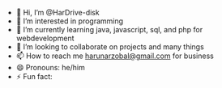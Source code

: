- 👋 Hi, I’m @HarDrive-disk
- 👀 I’m interested in programming
- 🌱 I’m currently learning java, javascript, sql, and php for webdevelopment
- 💞️ I’m looking to collaborate on projects and many things
- 📫 How to reach me harunarzobal@gmail.com for business
- 😄 Pronouns: he/him
- ⚡ Fun fact: 

<!---
HarDrive-disk/HarDrive-disk is a ✨ special ✨ repository because its `README.md` (this file) appears on your GitHub profile.
You can click the Preview link to take a look at your changes.
--->
